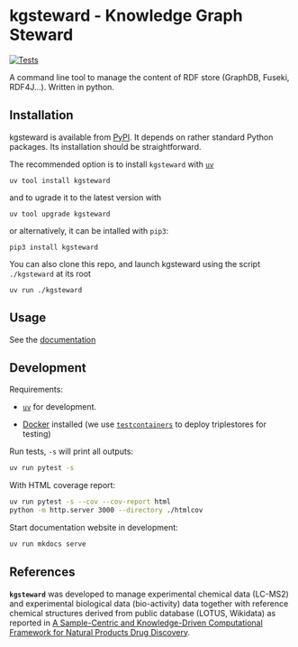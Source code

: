 # kgsteward - Knowledge Graph Steward

[![Tests](https://github.com/sib-swiss/kgsteward/actions/workflows/tests.yml/badge.svg)](https://github.com/sib-swiss/kgsteward/actions/workflows/tests.yml)

A command line tool to manage the content of RDF store (GraphDB, Fuseki, RDF4J...). Written in python.

## Installation

kgsteward is available from [PyPI](https://pypi.org/project/kgsteward/).
It depends on rather standard Python packages.
Its installation should be straightforward.

The recommended option is to install `kgsteward` with [`uv`](https://docs.astral.sh/uv/)

```shell
uv tool install kgsteward
```

and to ugrade it to the latest version with

```shell
uv tool upgrade kgsteward
```

or alternatively, it can be intalled with `pip3`:

```shell
pip3 install kgsteward
```

You can also clone this repo, and launch kgsteward using the script `./kgsteward` at its root

```shell
uv run ./kgsteward
```

## Usage

See the [documentation](doc/README.md)

## Development

Requirements:

- [`uv`](https://docs.astral.sh/uv/) for development.

- [Docker](https://docs.docker.com/engine/install/) installed (we use [`testcontainers`](https://github.com/testcontainers/testcontainers-python) to deploy triplestores for testing)

Run tests, `-s` will print all outputs:

```bash
uv run pytest -s
```

With HTML coverage report:

```bash
uv run pytest -s --cov --cov-report html
python -m http.server 3000 --directory ./htmlcov
```

Start documentation website in development:

```bash
uv run mkdocs serve
```

## References

__`kgsteward`__ was developed to manage experimental chemical data (LC-MS2) and experimental biological data (bio-activity) data together with reference chemical structures derived from public database (LOTUS, Wikidata) as reported in [A Sample-Centric and Knowledge-Driven Computational Framework for Natural Products Drug Discovery](https://doi.org/10.1021/acscentsci.3c00800).
